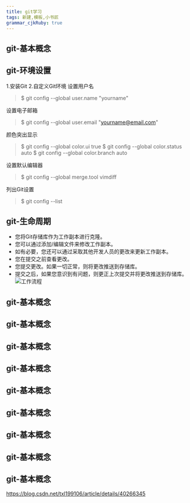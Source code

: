 ```yaml
---
title: git学习
tags: 新建,模板,小书匠
grammar_cjkRuby: true
---
```


## git-基本概念

## git-环境设置
1.安装Git
2.自定义Git环境
设置用户名
>$ git config --global user.name "yourname"

设置电子邮箱
>$ git config --global user.email "yourname@email.com"

颜色突出显示
>$ git config --global color.ui true
$ git config --global color.status auto
$ git config --global color.branch auto

设置默认编辑器
>$ git config --global merge.tool vimdiff

列出Git设置
>$ git config --list

## git-生命周期

 - 您将Git存储库作为工作副本进行克隆。
 - 您可以通过添加/编辑文件来修改工作副本。
 - 如有必要，您还可以通过采取其他开发人员的更改来更新工作副本。
 - 您在提交之前查看更改。
 - 您提交更改。如果一切正常，则将更改推送到存储库。
 - 提交之后，如果您意识到有问题，则更正上次提交并将更改推送到存储库。
![工作流程][1]
## git-基本概念
## git-基本概念
## git-基本概念
## git-基本概念
## git-基本概念
## git-基本概念
## git-基本概念
## git-基本概念
## git-基本概念






https://blog.csdn.net/txl199106/article/details/40266345


  [1]: https://www.tutorialspoint.com/git/images/life_cycle.png